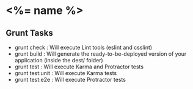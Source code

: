# <%= name %>

## Grunt Tasks
* grunt check : Will execute Lint tools (eslint and csslint)
* grunt build : Will generate the ready-to-be-deployed version of your application (inside the dest/ folder)
* grunt test : Will execute Karma and Protractor tests
* grunt test:unit : Will execute Karma tests
* grunt test:e2e : Will execute Protractor tests
